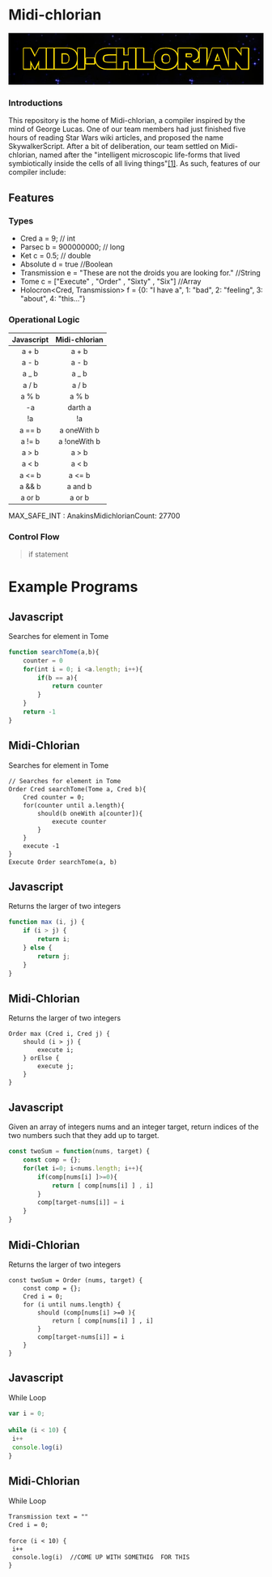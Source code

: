 # Midi-chlorian

<div align="center">
<img src="https://raw.githubusercontent.com/cpon00/midi-chlorian/main/docs/midichlorian%20title.png" />
</div>

### Introductions

This repository is the home of Midi-chlorian, a compiler inspired by the mind of George Lucas. One of our team members had just finished five hours of reading Star Wars wiki articles, and proposed the name SkywalkerScript. After a bit of deliberation, our team settled on Midi-chlorian, named after the "intelligent microscopic life-forms that lived symbiotically inside the cells of all living things"[[1]](https://starwars.fandom.com/wiki/Midi-chlorian). As such, features of our compiler include:

## Features

### Types

- Cred a = 9; // int
- Parsec b = 900000000; // long
- Ket c = 0.5; // double
- Absolute d = true //Boolean
- Transmission e = "These are not the droids you are looking for." //String
- Tome<Transmission> c = ["Execute" , "Order" , "Sixty" , "Six"] //Array
- Holocron<Cred, Transmission> f = {0: "I have a", 1: "bad", 2: "feeling", 3: "about", 4: "this..."}

### Operational Logic

| Javascript | Midi-chlorian |
| :--------: | :-----------: |
|   a + b    |     a + b     |
|   a - b    |     a - b     |
|   a \_ b   |    a \_ b     |
|   a / b    |     a / b     |
|   a % b    |     a % b     |
|     -a     |    darth a    |
|     !a     |      !a       |
|   a == b   |  a oneWith b  |
|   a != b   | a !oneWith b  |
|   a > b    |     a > b     |
|   a < b    |     a < b     |
|   a <= b   |    a <= b     |
|   a && b   |    a and b    |
|   a or b   |    a or b     |

MAX_SAFE_INT : AnakinsMidichlorianCount: 27700

### Control Flow

> if statement

# Example Programs

## Javascript

Searches for element in Tome

```Javascript
function searchTome(a,b){
    counter = 0
    for(int i = 0; i <a.length; i++){
        if(b == a){
            return counter
        }
    }
    return -1
}
```

## Midi-Chlorian

Searches for element in Tome

```
// Searches for element in Tome
Order Cred searchTome(Tome a, Cred b){
    Cred counter = 0;
    for(counter until a.length){
        should(b oneWith a[counter]){
            execute counter
        }
    }
    execute -1
}
Execute Order searchTome(a, b)
```

## Javascript

Returns the larger of two integers

```JavaScript
function max (i, j) {
    if (i > j) {
        return i;
    } else {
        return j;
    }
}
```

## Midi-Chlorian

Returns the larger of two integers

```
Order max (Cred i, Cred j) {
    should (i > j) {
        execute i;
    } orElse {
        execute j;
    }
}
```

## Javascript

Given an array of integers nums and an integer target, return indices of the two numbers such that they add up to target.

```JavaScript
const twoSum = function(nums, target) {
    const comp = {};
    for(let i=0; i<nums.length; i++){
        if(comp[nums[i] ]>=0){
            return [ comp[nums[i] ] , i]
        }
        comp[target-nums[i]] = i
    }
}
```

## Midi-Chlorian

Returns the larger of two integers

```
const twoSum = Order (nums, target) {
    const comp = {};
    Cred i = 0;
    for (i until nums.length) {
        should (comp[nums[i] >=0 ){
            return [ comp[nums[i] ] , i]
        }
        comp[target-nums[i]] = i
    }
}
```

## Javascript

While Loop

```JavaScript
var i = 0;

while (i < 10) {
 i++
 console.log(i)
}
```

## Midi-Chlorian

While Loop

```
Transmission text = ""
Cred i = 0;

force (i < 10) {
 i++
 console.log(i)  //COME UP WITH SOMETHIG  FOR THIS
}
```
